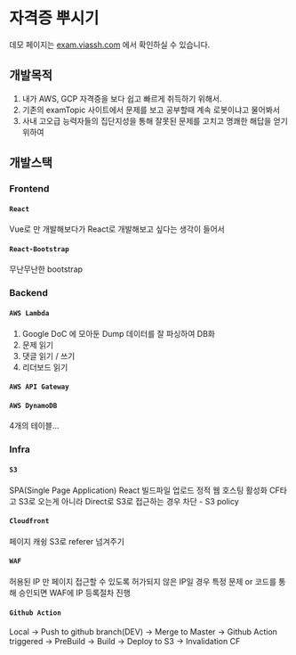 # 자격증 뿌시기


데모 페이지는 [exam.viassh.com](https://exam.viassh.com) 에서 확인하실 수 있습니다.

## 개발목적

1. 내가 AWS, GCP 자격증을 보다 쉽고 빠르게 취득하기 위해서.
2. 기존의 examTopic 사이트에서 문제를 보고 공부할때 계속 로봇이냐고 물어봐서
3. 사내 고오급 능력자들의 집단지성을 통해 잘못된 문제를 고치고 명쾌한 해답을 얻기위하여


## 개발스택

### Frontend
#### `React`
Vue로 만 개발해보다가 React로 개발해보고 싶다는 생각이 들어서
#### `React-Bootstrap`
무난무난한 bootstrap

### Backend
#### `AWS Lambda`
1. Google DoC 에 모아둔 Dump 데이터를 잘 파싱하여 DB화
2. 문제 읽기
3. 댓글 읽기 / 쓰기
4. 리더보드 읽기

#### `AWS API Gateway`

#### `AWS DynamoDB`
4개의 테이블...

### Infra
#### `S3`
SPA(Single Page Application) React 빌드파일 업로드
정적 웹 호스팅 활성화
CF타고 S3로 오는게 아니라 Direct로 S3로 접근하는 경우 차단 - S3 policy

#### `Cloudfront`
페이지 캐슁
S3로 referer 넘겨주기
#### `WAF`
허용된 IP 만 페이지 접근할 수 있도록
허가되지 않은 IP일 경우 특정 문제 or 코드를 통해 승인되면 WAF에 IP 등록절차 진행

#### `Github Action`
Local -> Push to github branch(DEV) -> Merge to Master -> Github Action triggered -> PreBuild -> Build -> Deploy to S3 -> Invalidation CF

